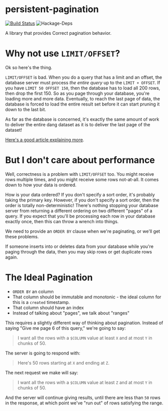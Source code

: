 # persistent-pagination

[![Build Status](https://travis-ci.org/parsonsmatt/persistent-pagination.svg?branch=master)](https://travis-ci.org/parsonsmatt/persistent-pagination) ![Hackage-Deps](https://img.shields.io/hackage-deps/v/persistent-pagination.svg)

A library that provides Correct pagination behavior.

# Why not use `LIMIT/OFFSET`?

Ok so here's the thing.

`LIMIT/OFFSET` is bad.
When you do a query that has a limit and an offset, the database server must process *the entire query* up to the `LIMIT + OFFSET`.
If you have `LIMIT 50 OFFSET 150`, then the database has to load all 200 rows, then drop the first 150.
So as you page through your database, you're loading more and more data.
Eventually, to reach the last page of data, the database is forced to load the entire result set before it can start pruning it down to the last bit.

As far as the database is concerned, it's exactly the same amount of work to deliver the entire dang dataset as it is to deliver the last page of the dataset!

[Here's a good article explaining more](https://use-the-index-luke.com/sql/partial-results/fetch-next-page).

# But I don't care about performance

Well, correctness is a problem with `LIMIT/OFFSET` too.
You might receive rows multiple times, and you might receive some rows not-at-all.
It comes down to how your data is ordered.

How is your data ordered?
If you don't specify a sort order, it's probably taking the primary key.
However, if you don't specify a sort order, then the order is totally non-deterministic!
There's nothing stopping your database server from returning a different ordering on two different "pages" of a query.
If you expect that you'll be processing each row in your database exactly once, then this can throw a wrench into things.

We need to provide an `ORDER BY` clause when we're paginating, or we'll get these problems.

If someone inserts into or deletes data from your database while you're paging through the data, then you may skip rows or get duplicate rows again.

# The Ideal Pagination

- `ORDER BY` an column
- That column should be immutable and monotonic - the ideal column for this is a `created` timestamp.
- That column should have an index
- Instead of talking about "pages", we talk about "ranges"

This requires a slightly different way of thinking about pagination.
Instead of saying "Give me page 6 of this query," we're going to say:

> I want all the rows with a `$COLUMN` value at least `X` and at most `Y` in chunks of 50.

The server is going to respond with:

> Here's 50 rows starting at `X` and ending at `Z`.

The next request we make will say:

> I want all the rows with a `$COLUMN` value at least `Z` and at most `Y` in chunks of 50.

And the server will continue giving results, until there are less than `50` rows in the response, at which point we've "run out" of rows satisfying the range.
